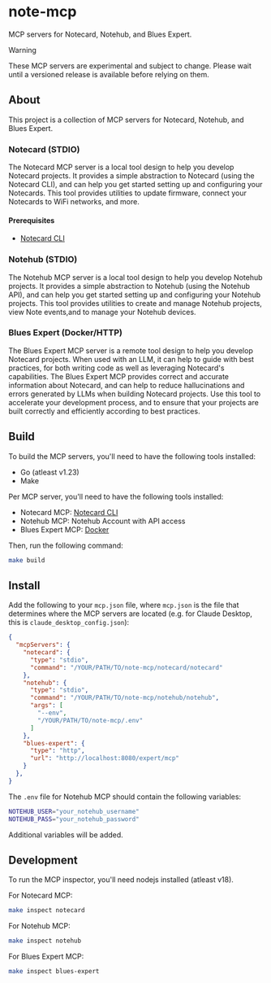 # note-mcp

MCP servers for Notecard, Notehub, and Blues Expert.

> [!WARNING]
> These MCP servers are experimental and subject to change. Please wait until a versioned release is available before relying on them.

## About

This project is a collection of MCP servers for Notecard, Notehub, and Blues Expert.

### Notecard (STDIO)

The Notecard MCP server is a local tool design to help you develop Notecard projects.
It provides a simple abstraction to Notecard (using the Notecard CLI), and can help you get started setting up and configuring your Notecards.
This tool provides utilities to update firmware, connect your Notecards to WiFi networks, and more.

#### Prerequisites

- [Notecard CLI](https://github.com/blues/notecard-cli)

### Notehub (STDIO)

The Notehub MCP server is a local tool design to help you develop Notehub projects.
It provides a simple abstraction to Notehub (using the Notehub API), and can help you get started setting up and configuring your Notehub projects.
This tool provides utilities to create and manage Notehub projects, view Note events,and to manage your Notehub devices.

### Blues Expert (Docker/HTTP)

The Blues Expert MCP server is a remote tool design to help you develop Notecard projects.
When used with an LLM, it can help to guide with best practices, for both writing code as well as leveraging Notecard's capabilities.
The Blues Expert MCP provides correct and accurate information about Notecard, and can help to reduce hallucinations and errors generated by LLMs when building Notecard projects.
Use this tool to accelerate your development process, and to ensure that your projects are built correctly and efficiently according to best practices.

## Build

To build the MCP servers, you'll need to have the following tools installed:

- Go (atleast v1.23)
- Make

Per MCP server, you'll need to have the following tools installed:

- Notecard MCP: [Notecard CLI](https://github.com/blues/notecard-cli)
- Notehub MCP: Notehub Account with API access
- Blues Expert MCP: [Docker](https://www.docker.com/products/docker-desktop/)

Then, run the following command:

```bash
make build
```

## Install

Add the following to your `mcp.json` file, where `mcp.json` is the file that determines where the MCP servers are located (e.g. for Claude Desktop, this is `claude_desktop_config.json`):

```json
{
  "mcpServers": {
    "notecard": {
      "type": "stdio",
      "command": "/YOUR/PATH/TO/note-mcp/notecard/notecard"
    },
    "notehub": {
      "type": "stdio",
      "command": "/YOUR/PATH/TO/note-mcp/notehub/notehub",
      "args": [
        "--env",
        "/YOUR/PATH/TO/note-mcp/.env"
      ]
    },
    "blues-expert": {
      "type": "http",
      "url": "http://localhost:8080/expert/mcp"
    }
  },
}
```

The `.env` file for Notehub MCP should contain the following variables:

```bash
NOTEHUB_USER="your_notehub_username"
NOTEHUB_PASS="your_notehub_password"
```

Additional variables will be added.

## Development

To run the MCP inspector, you'll need nodejs installed (atleast v18).

For Notecard MCP:

```bash
make inspect notecard
```

For Notehub MCP:

```bash
make inspect notehub
```

For Blues Expert MCP:

```bash
make inspect blues-expert
```
